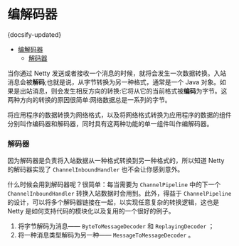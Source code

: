 #  编解码器
{docsify-updated}

- [编解码器](#编解码器)
    - [解码器](#解码器)


当你通过 Netty 发送或者接收一个消息的时候，就将会发生一次数据转换。入站消息会被**解码**;也就是说，从字节转换为另一种格式，通常是一个 Java 对象。如果是出站消息，则会发生相反方向的转换:它将从它的当前格式被**编码**为字节。这两种方向的转换的原因很简单:网络数据总是一系列的字节。

将应用程序的数据转换为网络格式，以及将网络格式转换为应用程序的数据的组件分别叫作编码器和解码器，同时具有这两种功能的单一组件叫作编解码器。  

### 解码器
因为解码器是负责将入站数据从一种格式转换到另一种格式的，所以知道 Netty 的解码器实现了 `ChannelInboundHandler` 也不会让你感到意外。

什么时候会用到解码器呢？很简单：每当需要为 `ChannelPipeline` 中的下一个 `ChannelInboundHandler` 转换入站数据时会用到。此外，得益于 `ChannelPipeline` 的设计，可以将多个解码器链接在一起，以实现任意复杂的转换逻辑，这也是 Netty 是如何支持代码的模块化以及复用的一个很好的例子。

1. 将字节解码为消息—— `ByteToMessageDecoder`  和  `ReplayingDecoder` ；
2. 将一种消息类型解码为另一种—— `MessageToMessageDecoder` 。